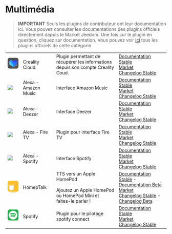 
# Multimédia


>**IMPORTANT**
>Seuls les plugins de contributeur ont leur documentation ici. Vous pouvez consulter les documentations des plugins officiels directement depuis le Market Jeedom. Une fois sur le plugin en question, cliquez sur documentation.
>Vous pouvez voir [ici](https://market.jeedom.com/index.php?v=d&p=market&type=plugin&categorie=multimedia) tous les plugins officiels de cette catégorie


| | | | |
|--- | --- | --- | ---|
|<img src="Creality_Cloud/Creality_Cloud_icon.png" class="pluginLogo" width="100" />|Creality Cloud|Plugin permettant de récupérer les informations depuis son compte Creality Coud.|[Documentation Stable](https://flobul.github.io/Jeedom-Creality_Cloud/fr_FR/)<br/>[Market](https://market.jeedom.com/index.php?v=d&p=market_display&id=4219)<br/>[Changelog Stable](https://flobul.github.io/Jeedom-Creality_Cloud/fr_FR/changelog)|
|<img src="alexaamazonmusic/alexaamazonmusic_icon.png" class="pluginLogo" width="100" />|Alexa - Amazon Music|Interface Amazon Music|[Documentation Stable](http://jeedom.sigalou-domotique.fr/alexa-amazon-music-documentation)<br/>[Market](https://market.jeedom.com/index.php?v=d&p=market_display&id=3910)<br/>[Changelog Stable](http://jeedom.sigalou-domotique.fr/alexa-api-changelog)|
|<img src="alexadeezer/alexadeezer_icon.png" class="pluginLogo" width="100" />|Alexa - Deezer|Interface Deezer|[Documentation Stable](http://jeedom.sigalou-domotique.fr/alexa-deezer-documentation)<br/>[Market](https://market.jeedom.com/index.php?v=d&p=market_display&id=3911)<br/>[Changelog Stable](http://jeedom.sigalou-domotique.fr/alexa-api-changelog)|
|<img src="alexafiretv/alexafiretv_icon.png" class="pluginLogo" width="100" />|Alexa - Fire TV|Plugin pour interface Fire TV|[Documentation Stable](http://jeedom.sigalou-domotique.fr/alexa-fire-tv-documentation)<br/>[Market](https://market.jeedom.com/index.php?v=d&p=market_display&id=4064)<br/>[Changelog Stable](http://jeedom.sigalou-domotique.fr/alexa-api-changelog)|
|<img src="alexaspotify/alexaspotify_icon.png" class="pluginLogo" width="100" />|Alexa - Spotify|Interface Spotify|[Documentation Stable](http://jeedom.sigalou-domotique.fr/alexa-spotify-documentation)<br/>[Market](https://market.jeedom.com/index.php?v=d&p=market_display&id=3913)<br/>[Changelog Stable](http://jeedom.sigalou-domotique.fr/alexa-api-changelog)|
|<img src="homepTalk/homepTalk_icon.png" class="pluginLogo" width="100" />|HomepTalk|TTS vers un Apple HomePod<br/><br/>Ajoutez un Apple HomePod ou HomePod Mini et faites-le parler !|[Documentation Stable](https://nebzhb.github.io/jeedom_docs/plugins/homepTalk/fr_FR/) - [Documentation Beta](https://nebzhb.github.io/jeedom_docs/plugins/homepTalk/fr_FR/)<br/>[Market](https://market.jeedom.com/index.php?v=d&p=market_display&id=3825)<br/>[Changelog Stable](https://nebzhb.github.io/jeedom_docs/plugins/homepTalk/fr_FR/changelog) - [Changelog Beta](https://nebzhb.github.io/jeedom_docs/plugins/homepTalk/fr_FR/changelog)|
|<img src="spotify/spotify_icon.png" class="pluginLogo" width="100" />|Spotify|Plugin pour le pilotage spotify connect|[Documentation Stable](https://barre35.github.io/jeedom-plugin-doc/fr_FR/spotify_documentation)<br/>[Market](https://market.jeedom.com/index.php?v=d&p=market_display&id=3700)<br/>[Changelog Stable](https://barre35.github.io/jeedom-plugin-doc/fr_FR/spotify_changelog)|
